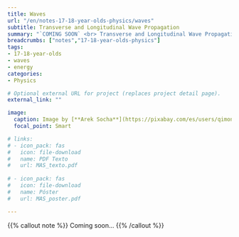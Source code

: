 ```yaml
---
title: Waves
url: "/en/notes-17-18-year-olds-physics/waves"
subtitle: Transverse and Longitudinal Wave Propagation
summary: "`COMING SOON` <br> Transverse and Longitudinal Wave Propagation. Harmonic Wave Equation. Energy and Intensity. Sound and Light."
breadcrumbs: ["notes","17-18-year-olds-physics"]
tags:
- 17-18-year-olds
- waves
- energy
categories:
- Physics

# Optional external URL for project (replaces project detail page).
external_link: ""

image:
  caption: Image by [**Arek Socha**](https://pixabay.com/es/users/qimono-1962238/) on [Pixabay](https://pixabay.com/es/)
  focal_point: Smart

# links:
# - icon_pack: fas
#   icon: file-download
#   name: PDF Texto
#   url: MAS_texto.pdf
  
# - icon_pack: fas
#   icon: file-download
#   name: Póster
#   url: MAS_poster.pdf

---
```


{{% callout note %}}
Coming soon...
{{% /callout %}}
